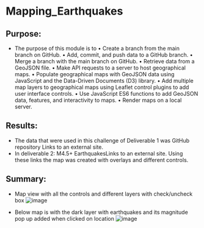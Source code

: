 # Mapping_Earthquakes
## Purpose:
- The purpose of this module is to 
•	Create a branch from the main branch on GitHub.
•	Add, commit, and push data to a GitHub branch.
•	Merge a branch with the main branch on GitHub.
•	Retrieve data from a GeoJSON file.
•	Make API requests to a server to host geographical maps.
•	Populate geographical maps with GeoJSON data using JavaScript and the Data-Driven Documents (D3) library.
•	Add multiple map layers to geographical maps using Leaflet control plugins to add user interface controls.
•	Use JavaScript ES6 functions to add GeoJSON data, features, and interactivity to maps.
•	Render maps on a local server.
## Results: 
- The data that were used in this challenge of Deliverable 1 was 
 GitHub repository Links to an external site. 
- In deliverable 2: M4.5+ EarthquakesLinks to an external site. 
 Using these links the map was created with overlays and different controls.

## Summary:
- Map view with all the controls and different layers with check/uncheck box 
 ![image](https://user-images.githubusercontent.com/120526544/228426298-8e910536-8547-4b3f-a2f9-3ed10adf16d0.png)


- Below map is with the dark layer with earthquakes and its magnitude pop up added when clicked on location
 ![image](https://user-images.githubusercontent.com/120526544/228426324-9248be08-128c-4e04-864b-43b8b554b866.png)

